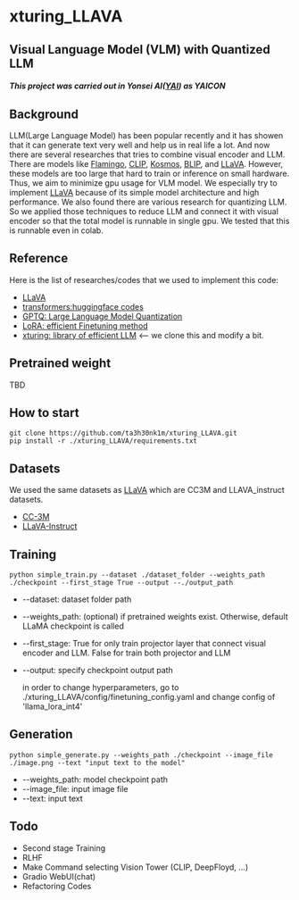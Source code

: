 # xturing_LLAVA
## Visual Language Model (VLM) with Quantized LLM
##### This project was carried out in Yonsei AI([YAI](https://github.com/yonsei-YAI)) as YAICON

## Background
  LLM(Large Language Model) has been popular recently and it has showen that it can generate text very well and help us in real life a lot. And now there are several researches that tries to combine visual encoder and LLM. There are models like [Flamingo](https://github.com/lucidrains/flamingo-pytorch), [CLIP](https://github.com/openai/CLIP), [Kosmos](https://github.com/microsoft/unilm#llm--mllm-multimodal-llm), [BLIP](https://github.com/salesforce/BLIP), and [LLaVA](https://github.com/haotian-liu/LLaVA). However, these models are too large that hard to train or inference on small hardware. Thus, we aim to minimize gpu usage for VLM model. We especially try to implement [LLaVA](https://github.com/haotian-liu/LLaVA) because of its simple model architecture and high performance. 
  We also found there are various research for quantizing LLM. So we applied those techniques to reduce LLM and connect it with visual encoder so that the total model is runnable in single gpu. We tested that this is runnable even in colab.

## Reference
  Here is the list of researches/codes that we used to implement this code:
  - [LLaVA](https://github.com/haotian-liu/LLaVA)
  - [transformers:huggingface codes](https://github.com/huggingface/transformers)
  - [GPTQ: Large Language Model Quantization](https://github.com/IST-DASLab/gptq)
  - [LoRA: efficient Finetuning method](https://github.com/microsoft/LoRA)
  - [xturing: library of efficient LLM](https://github.com/stochasticai/xturing) <-- we clone this and modify a bit.

## Pretrained weight
TBD

## How to start
```
git clone https://github.com/ta3h30nk1m/xturing_LLAVA.git
pip install -r ./xturing_LLAVA/requirements.txt
```

## Datasets
We used the same datasets as [LLaVA](https://github.com/haotian-liu/LLaVA) which are CC3M and LLAVA_instruct datasets.
- [CC-3M](https://huggingface.co/datasets/liuhaotian/LLaVA-CC3M-Pretrain-595K)
- [LLaVA-Instruct](https://huggingface.co/datasets/liuhaotian/LLaVA-Instruct-150K)

## Training
```
python simple_train.py --dataset ./dataset_folder --weights_path ./checkpoint --first_stage True --output --./output_path
```
- --dataset: dataset folder path
- --weights_path: (optional) if pretrained weights exist. Otherwise, default LLaMA checkpoint is called
- --first_stage: True for only train projector layer that connect visual encoder and LLM. False for train both projector and LLM
- --output: specify checkpoint output path 

  in order to change hyperparameters, go to ./xturing_LLAVA/config/finetuning_config.yaml and change config of 'llama_lora_int4'

## Generation
```
python simple_generate.py --weights_path ./checkpoint --image_file ./image.png --text "input text to the model"
```
- --weights_path: model checkpoint path
- --image_file: input image file
- --text: input text

## Todo

- Second stage Training
- RLHF
- Make Command selecting Vision Tower (CLIP, DeepFloyd, ...)
- Gradio WebUI(chat)
- Refactoring Codes
 
